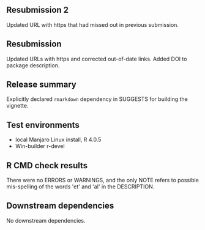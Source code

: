 ## Resubmission 2

Updated URL with https that had missed out in previous submission.

## Resubmission

Updated URLs with https and corrected out-of-date links. 
Added DOI to package description.

## Release summary

Explicitly declared `rmarkdown` dependency in SUGGESTS for building the vignette.

## Test environments

* local Manjaro Linux install, R 4.0.5
* Win-builder r-devel

## R CMD check results

There were no ERRORS or WARNINGS, and the only NOTE refers to possible mis-spelling of the words 'et' and 'al' in the DESCRIPTION.

## Downstream dependencies

No downstream dependencies.
